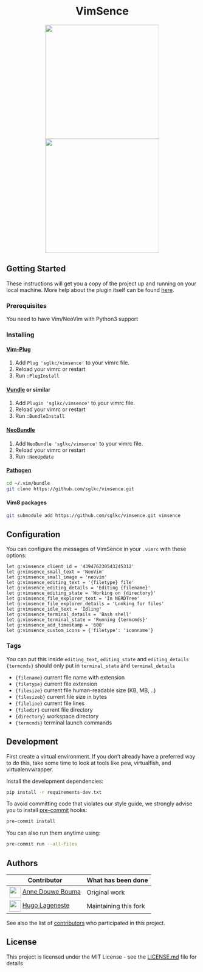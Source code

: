<p align="center">
  <h1 align="center">VimSence</h1>
</p>

<p align="center">
  <img src="https://i.imgur.com/aL4g3nx.png" width="300">
  <img src="https://i.imgur.com/nrhZj4O.png" width="300">
</p>

## Getting Started
These instructions will get you a copy of the project up and running on your local machine.
More help about the plugin itself can be found [here](doc/vimsence.txt).

### Prerequisites
You need to have Vim/NeoVim with Python3 support

### Installing
#### [Vim-Plug](https://github.com/junegunn/vim-plug)
1. Add `Plug 'sglkc/vimsence'` to your vimrc file.
2. Reload your vimrc or restart
3. Run `:PlugInstall`

#### [Vundle](https://github.com/VundleVim/Vundle.vim) or similar
1. Add `Plugin 'sglkc/vimsence'` to your vimrc file.
2. Reload your vimrc or restart
3. Run `:BundleInstall`

#### [NeoBundle](https://github.com/Shougo/neobundle.vim)
1. Add `NeoBundle 'sglkc/vimsence'` to your vimrc file.
2. Reload your vimrc or restart
3. Run `:NeoUpdate`

#### [Pathogen](https://github.com/tpope/vim-pathogen)
```sh
cd ~/.vim/bundle
git clone https://github.com/sglkc/vimsence.git
```

#### Vim8 packages
```sh
git submodule add https://github.com/sglkc/vimsence.git vimsence
```

## Configuration
You can configure the messages of VimSence in your `.vimrc` with these options:
```vim
let g:vimsence_client_id = '439476230543245312'
let g:vimsence_small_text = 'NeoVim'
let g:vimsence_small_image = 'neovim'
let g:vimsence_editing_text = '{filetype} file'
let g:vimsence_editing_details = 'Editing {filename}'
let g:vimsence_editing_state = 'Working on {directory}'
let g:vimsence_file_explorer_text = 'In NERDTree'
let g:vimsence_file_explorer_details = 'Looking for files'
let g:vimsence_idle_text = 'Idling'
let g:vimsence_terminal_details = 'Bash shell'
let g:vimsence_terminal_state = 'Running {termcmds}'
let g:vimsence_add_timestamp = '600'
let g:vimsence_custom_icons = {'filetype': 'iconname'}
```
### Tags
You can put this inside `editing_text`, `editing_state` and `editing_details`
`{termcmds}` should only put in `terminal_state` and `terminal_details`
- `{filename}` current file name with extension
- `{filetype}` current file extension
- `{filesize}` current file human-readable size (KB, MB, ..)
- `{filesizeb}` current file size in bytes
- `{fileline}` current file lines
- `{filedir}` current file directory
- `{directory}` workspace directory
- `{termcmds}` terminal launch commands

## Development
First create a virtual environment.
If you don’t already have a preferred way to do this,
take some time to look at tools like pew, virtualfish, and virtualenvwrapper.

Install the development dependencies:
```sh
pip install -r requirements-dev.txt
```

To avoid committing code that violates our style guide, we strongly advise you to install [pre-commit](https://pre-commit.com/) hooks:
```sh
pre-commit install
```

You can also run them anytime using:
```sh
pre-commit run --all-files
```

## Authors
| Contributor                                                                                                                         | What has been done    |
|-------------------------------------------------------------------------------------------------------------------------------------|-----------------------|
| <img src="https://avatars.githubusercontent.com/anned20" height=30px align=center>   [Anne Douwe Bouma](https://github.com/anned20) | Original work         |
| <img src="https://avatars.githubusercontent.com/hugolgst" height=30px align=center>   [Hugo Lageneste](https://github.com/hugolgst) | Maintaining this fork |

See also the list of [contributors](https://github.com/hugolgst/vimsence/contributors) who participated in this project.

## License
This project is licensed under the MIT License - see the [LICENSE.md](LICENSE.md) file for details
